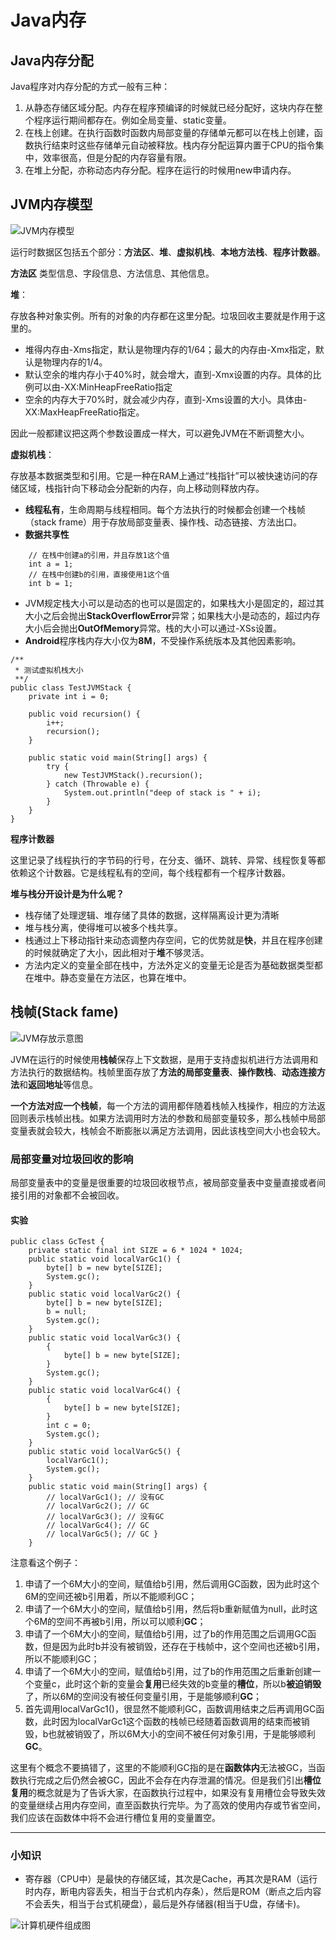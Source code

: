 # Java内存

## Java内存分配
Java程序对内存分配的方式一般有三种：
1. 从静态存储区域分配。内存在程序预编译的时候就已经分配好，这块内存在整个程序运行期间都存在。例如全局变量、static变量。
2. 在栈上创建。在执行函数时函数内局部变量的存储单元都可以在栈上创建，函数执行结束时这些存储单元自动被释放。栈内存分配运算内置于CPU的指令集中，效率很高，但是分配的内存容量有限。
3. 在堆上分配，亦称动态内存分配。程序在运行的时候用new申请内存。

## JVM内存模型
![JVM内存模型](http://img.blog.csdn.net/20150720152805765?watermark/2/text/aHR0cDovL2Jsb2cuY3Nkbi5uZXQv/font/5a6L5L2T/fontsize/400/fill/I0JBQkFCMA==/dissolve/70/gravity/Center)

运行时数据区包括五个部分：**方法区**、**堆**、**虚拟机栈**、**本地方法栈**、**程序计数器**。

**方法区**
类型信息、字段信息、方法信息、其他信息。

**堆**：

存放各种对象实例。所有的对象的内存都在这里分配。垃圾回收主要就是作用于这里的。

* 堆得内存由-Xms指定，默认是物理内存的1/64；最大的内存由-Xmx指定，默认是物理内存的1/4。
* 默认空余的堆内存小于40%时，就会增大，直到-Xmx设置的内存。具体的比例可以由-XX:MinHeapFreeRatio指定
* 空余的内存大于70%时，就会减少内存，直到-Xms设置的大小。具体由-XX:MaxHeapFreeRatio指定。

因此一般都建议把这两个参数设置成一样大，可以避免JVM在不断调整大小。

**虚拟机栈**：

存放基本数据类型和引用。它是一种在RAM上通过“栈指针”可以被快速访问的存储区域，栈指针向下移动会分配新的内存，向上移动则释放内存。

* **线程私有**，生命周期与线程相同。每个方法执行的时候都会创建一个栈帧（stack frame）用于存放局部变量表、操作栈、动态链接、方法出口。
* **数据共享性**

```
    // 在栈中创建a的引用，并且存放1这个值
    int a = 1;
    // 在栈中创建b的引用，直接使用1这个值
    int b = 1;
```

* JVM规定栈大小可以是动态的也可以是固定的，如果栈大小是固定的，超过其大小之后会抛出**StackOverflowError**异常；如果栈大小是动态的，超过内存大小后会抛出**OutOfMemory**异常。栈的大小可以通过-XSs设置。
* **Android**程序栈内存大小仅为**8M**，不受操作系统版本及其他因素影响。

```
/**
 * 测试虚拟机栈大小
 **/
public class TestJVMStack {
    private int i = 0;
    
    public void recursion() {
        i++;
        recursion();
    }

    public static void main(String[] args) {
        try {
            new TestJVMStack().recursion();
        } catch (Throwable e) {
            System.out.println("deep of stack is " + i);
        }
    }
}
```

**程序计数器**

这里记录了线程执行的字节码的行号，在分支、循环、跳转、异常、线程恢复等都依赖这个计数器。它是线程私有的空间，每个线程都有一个程序计数器。

**堆与栈分开设计是为什么呢？**

* 栈存储了处理逻辑、堆存储了具体的数据，这样隔离设计更为清晰
* 堆与栈分离，使得堆可以被多个栈共享。
* 栈通过上下移动指针来动态调整内存空间，它的优势就是**快**，并且在程序创建的时候就确定了大小，因此相对于**堆**不够灵活。
* 方法内定义的变量全部在栈中，方法外定义的变量无论是否为基础数据类型都在堆中。静态变量在方法区，也算在堆中。

## 栈帧(Stack fame)
![JVM存放示意图](https://pic3.zhimg.com/80/96c5e28ae772a6f0e732cebd39ef57aa_hd.jpg)

JVM在运行的时候使用**栈帧**保存上下文数据，是用于支持虚拟机进行方法调用和方法执行的数据结构。栈帧里面存放了**方法的局部变量表**、**操作数栈**、**动态连接方法**和**返回地址**等信息。

**一个方法对应一个栈帧**，每一个方法的调用都伴随着栈帧入栈操作，相应的方法返回则表示栈帧出栈。如果方法调用时方法的参数和局部变量较多，那么栈帧中局部变量表就会较大，栈帧会不断膨胀以满足方法调用，因此该栈空间大小也会较大。

### 局部变量对垃圾回收的影响
局部变量表中的变量是很重要的垃圾回收根节点，被局部变量表中变量直接或者间接引用的对象都不会被回收。

#### 实验
```
public class GcTest { 
    private static final int SIZE = 6 * 1024 * 1024; 
    public static void localVarGc1() { 
        byte[] b = new byte[SIZE]; 
        System.gc(); 
    } 
    public static void localVarGc2() { 
        byte[] b = new byte[SIZE]; 
        b = null; 
        System.gc(); 
    }
    public static void localVarGc3() { 
        { 
            byte[] b = new byte[SIZE]; 
        } 
        System.gc(); 
    } 
    public static void localVarGc4() { 
        { 
            byte[] b = new byte[SIZE]; 
        } 
        int c = 0; 
        System.gc(); 
    } 
    public static void localVarGc5() { 
        localVarGc1(); 
        System.gc(); 
    } 
    public static void main(String[] args) { 
        // localVarGc1(); // 没有GC 
        // localVarGc2(); // GC 
        // localVarGc3(); // 没有GC 
        // localVarGc4(); // GC 
        // localVarGc5(); // GC } 
    }
```

注意看这个例子：
1. 申请了一个6M大小的空间，赋值给b引用，然后调用GC函数，因为此时这个6M的空间还被b引用着，所以不能顺利GC；
2. 申请了一个6M大小的空间，赋值给b引用，然后将b重新赋值为null，此时这个6M的空间不再被b引用，所以可以顺利**GC**；
3. 申请了一个6M大小的空间，赋值给b引用，过了b的作用范围之后调用GC函数，但是因为此时b并没有被销毁，还存在于栈帧中，这个空间也还被b引用，所以不能顺利GC；
4. 申请了一个6M大小的空间，赋值给b引用，过了b的作用范围之后重新创建一个变量c，此时这个新的变量会**复用**已经失效的b变量的**槽位**，所以b**被迫销毁**了，所以6M的空间没有被任何变量引用，于是能够顺利**GC**；
5. 首先调用localVarGc1()，很显然不能顺利GC，函数调用结束之后再调用GC函数，此时因为localVarGc1这个函数的栈帧已经随着函数调用的结束而被销毁，b也就被销毁了，所以6M大小的空间不被任何对象引用，于是能够顺利**GC**。

这里有个概念不要搞错了，这里的不能顺利GC指的是在**函数体内**无法被GC，当函数执行完成之后仍然会被GC，因此不会存在内存泄漏的情况。但是我们引出**槽位复用**的概念就是为了告诉大家，在函数执行过程中，如果没有复用槽位会导致失效的变量继续占用内存空间，直至函数执行完毕。为了高效的使用内存或节省空间，我们应该在函数体中将不会进行槽位复用的变量置空。

---
### 小知识
* 寄存器（CPU中）是最快的存储区域，其次是Cache，再其次是RAM（运行时内存，断电内容丢失，相当于台式机内存条），然后是ROM（断点之后内容不会丢失，相当于台式机硬盘），最后是外存储器(相当于U盘，存储卡)。

![计算机硬件组成图](https://pic3.zhimg.com/80/8bf6ef80ddbcd9ed5984fe9a51bb5b78_hd.jpg)

